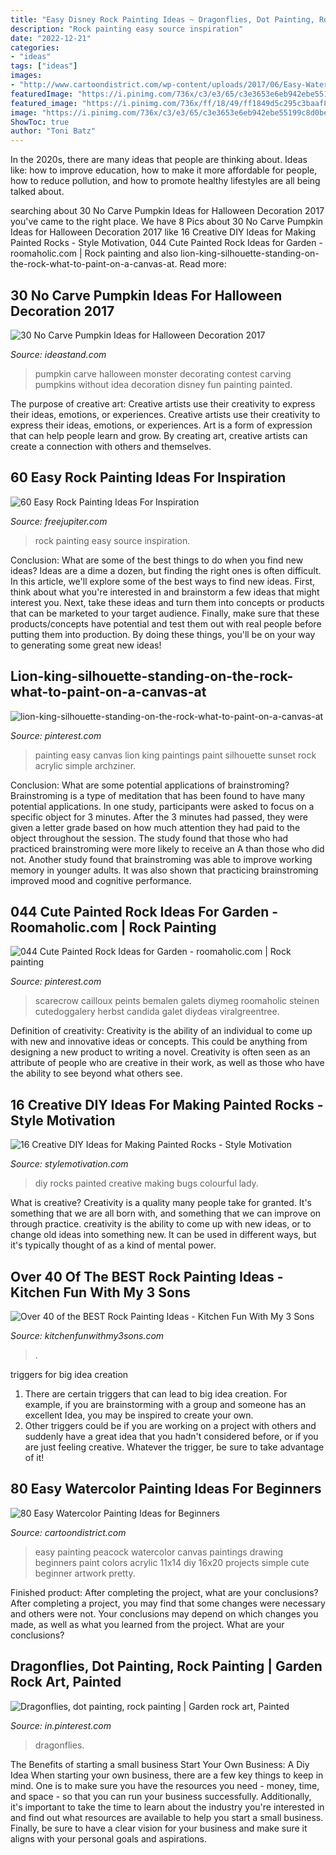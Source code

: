 ```yaml
---
title: "Easy Disney Rock Painting Ideas ~ Dragonflies, Dot Painting, Rock Painting"
description: "Rock painting easy source inspiration"
date: "2022-12-21"
categories:
- "ideas"
tags: ["ideas"]
images:
- "http://www.cartoondistrict.com/wp-content/uploads/2017/06/Easy-Watercolor-Painting-Ideas-for-Beginners00040.jpeg"
featuredImage: "https://i.pinimg.com/736x/c3/e3/65/c3e3653e6eb942ebe55199c8d0bed1dd.jpg"
featured_image: "https://i.pinimg.com/736x/ff/18/49/ff1849d5c295c3baaf8f08dbfb9a27b8.jpg"
image: "https://i.pinimg.com/736x/c3/e3/65/c3e3653e6eb942ebe55199c8d0bed1dd.jpg"
ShowToc: true
author: "Toni Batz"
---
```



In the 2020s, there are many ideas that people are thinking about. Ideas like: how to improve education, how to make it more affordable for people, how to reduce pollution, and how to promote healthy lifestyles are all being talked about.

	

		
searching about 30 No Carve Pumpkin Ideas for Halloween Decoration 2017 you've came to the right place. We have 8 Pics about 30 No Carve Pumpkin Ideas for Halloween Decoration 2017 like 16 Creative DIY Ideas for Making Painted Rocks - Style Motivation, 044 Cute Painted Rock Ideas for Garden - roomaholic.com | Rock painting and also lion-king-silhouette-standing-on-the-rock-what-to-paint-on-a-canvas-at. Read more:
		
    
## 30 No Carve Pumpkin Ideas For Halloween Decoration 2017

<img loading=lazy src="http://ideastand.com/wp-content/uploads/2014/10/no-carve-pumpkin-ideas/15-monster.jpg" onerror="this.onerror=null;this.src='https://tse2.mm.bing.net/th?id=OIP.u7tRLfA-l9ThrP8uA1VBrgHaJ4&amp;pid=15.1';" alt="30 No Carve Pumpkin Ideas for Halloween Decoration 2017">

_Source: ideastand.com_

>pumpkin carve halloween monster decorating contest carving pumpkins without idea decoration disney fun painting painted. 

	

The purpose of creative art: Creative artists use their creativity to express their ideas, emotions, or experiences.
Creative artists use their creativity to express their ideas, emotions, or experiences. Art is a form of expression that can help people learn and grow. By creating art, creative artists can create a connection with others and themselves.

    
## 60 Easy Rock Painting Ideas For Inspiration

<img loading=lazy src="http://www.freejupiter.com/wp-content/uploads/2017/03/Rock-Painting-Ideas-1-1.jpg" onerror="this.onerror=null;this.src='https://tse1.mm.bing.net/th?id=OIP._q6eMYa5Ofi6MnaOlEVnFAHaK5&amp;pid=15.1';" alt="60 Easy Rock Painting Ideas For Inspiration">

_Source: freejupiter.com_

>rock painting easy source inspiration. 

	

Conclusion: What are some of the best things to do when you find new ideas?
Ideas are a dime a dozen, but finding the right ones is often difficult. In this article, we'll explore some of the best ways to find new ideas. First, think about what you're interested in and brainstorm a few ideas that might interest you. Next, take these ideas and turn them into concepts or products that can be marketed to your target audience. Finally, make sure that these products/concepts have potential and test them out with real people before putting them into production. By doing these things, you'll be on your way to generating some great new ideas!

    
## Lion-king-silhouette-standing-on-the-rock-what-to-paint-on-a-canvas-at

<img loading=lazy src="https://i.pinimg.com/736x/c3/e3/65/c3e3653e6eb942ebe55199c8d0bed1dd.jpg" onerror="this.onerror=null;this.src='https://tse4.mm.bing.net/th?id=OIP.JRkN8rZuz_aEg9mv3ihh4QHaJ7&amp;pid=15.1';" alt="lion-king-silhouette-standing-on-the-rock-what-to-paint-on-a-canvas-at">

_Source: pinterest.com_

>painting easy canvas lion king paintings paint silhouette sunset rock acrylic simple archziner. 

	

Conclusion: What are some potential applications of brainstroming?
Brainstroming is a type of meditation that has been found to have many potential applications. In one study, participants were asked to focus on a specific object for 3 minutes. After the 3 minutes had passed, they were given a letter grade based on how much attention they had paid to the object throughout the session. The study found that those who had practiced brainstroming were more likely to receive an A than those who did not. Another study found that brainstroming was able to improve working memory in younger adults. It was also shown that practicing brainstroming improved mood and cognitive performance.

    
## 044 Cute Painted Rock Ideas For Garden - Roomaholic.com | Rock Painting

<img loading=lazy src="https://i.pinimg.com/736x/0f/24/f9/0f24f95e2178aba5ccd1194f331ad326.jpg" onerror="this.onerror=null;this.src='https://tse4.mm.bing.net/th?id=OIP.1ct7mN2wkUsTbRN6SqHrOQHaNd&amp;pid=15.1';" alt="044 Cute Painted Rock Ideas for Garden - roomaholic.com | Rock painting">

_Source: pinterest.com_

>scarecrow cailloux peints bemalen galets diymeg roomaholic steinen cutedoggalery herbst candida galet diydeas viralgreentree. 

	

Definition of creativity:
Creativity is the ability of an individual to come up with new and innovative ideas or concepts. This could be anything from designing a new product to writing a novel. Creativity is often seen as an attribute of people who are creative in their work, as well as those who have the ability to see beyond what others see.

    
## 16 Creative DIY Ideas For Making Painted Rocks - Style Motivation

<img loading=lazy src="https://i0.wp.com/www.thistinybluehouse.com/wp-content/uploads/2019/04/8-4.jpg?resize=610%2C915&amp;ssl=1" onerror="this.onerror=null;this.src='https://tse4.mm.bing.net/th?id=OIP.WO0X5rcBsoa6lIfrmWWe4wHaLH&amp;pid=15.1';" alt="16 Creative DIY Ideas for Making Painted Rocks - Style Motivation">

_Source: stylemotivation.com_

>diy rocks painted creative making bugs colourful lady. 

	

What is creative?
Creativity is a quality many people take for granted. It's something that we are all born with, and something that we can improve on through practice. creativity is the ability to come up with new ideas, or to change old ideas into something new. It can be used in different ways, but it's typically thought of as a kind of mental power.

    
## Over 40 Of The BEST Rock Painting Ideas - Kitchen Fun With My 3 Sons

<img loading=lazy src="https://kitchenfunwithmy3sons.com/wp-content/uploads/2017/02/painted-owl-stones.jpg" onerror="this.onerror=null;this.src='https://tse3.mm.bing.net/th?id=OIP.txQIiOSuxTO8OIvk8gobawHaHa&amp;pid=15.1';" alt="Over 40 of the BEST Rock Painting Ideas - Kitchen Fun With My 3 Sons">

_Source: kitchenfunwithmy3sons.com_

>. 

	

triggers for big idea creation
1. There are certain triggers that can lead to big idea creation. For example, if you are brainstorming with a group and someone has an excellent Idea, you may be inspired to create your own. 
2. Other triggers could be if you are working on a project with others and suddenly have a great idea that you hadn't considered before, or if you are just feeling creative. Whatever the trigger, be sure to take advantage of it!

    
## 80 Easy Watercolor Painting Ideas For Beginners

<img loading=lazy src="http://www.cartoondistrict.com/wp-content/uploads/2017/06/Easy-Watercolor-Painting-Ideas-for-Beginners00040.jpeg" onerror="this.onerror=null;this.src='https://tse1.mm.bing.net/th?id=OIP.hcdsvX2tD2TqH3gkZ74hyQHaJ4&amp;pid=15.1';" alt="80 Easy Watercolor Painting Ideas for Beginners">

_Source: cartoondistrict.com_

>easy painting peacock watercolor canvas paintings drawing beginners paint colors acrylic 11x14 diy 16x20 projects simple cute beginner artwork pretty. 

	

Finished product: After completing the project, what are your conclusions?
After completing a project, you may find that some changes were necessary and others were not. Your conclusions may depend on which changes you made, as well as what you learned from the project. What are your conclusions?

    
## Dragonflies, Dot Painting, Rock Painting | Garden Rock Art, Painted

<img loading=lazy src="https://i.pinimg.com/736x/ff/18/49/ff1849d5c295c3baaf8f08dbfb9a27b8.jpg" onerror="this.onerror=null;this.src='https://tse2.mm.bing.net/th?id=OIP.2-zWeNcGn526EPIdpSdxRgHaJ3&amp;pid=15.1';" alt="Dragonflies, dot painting, rock painting | Garden rock art, Painted">

_Source: in.pinterest.com_

>dragonflies. 

	

The Benefits of starting a small business
Start Your Own Business: A Diy Idea 
When starting your own business, there are a few key things to keep in mind. One is to make sure you have the resources you need - money, time, and space - so that you can run your business successfully. Additionally, it's important to take the time to learn about the industry you're interested in and find out what resources are available to help you start a small business. Finally, be sure to have a clear vision for your business and make sure it aligns with your personal goals and aspirations.

